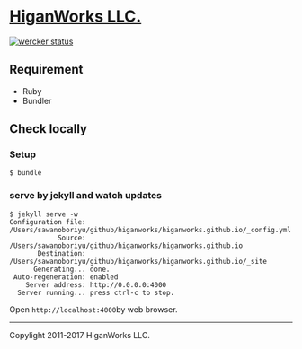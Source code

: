 # [HiganWorks LLC.](http://higanworks.com/ "HiganWorks LLC.")

[![wercker status](https://app.wercker.com/status/43cfa8b075ec1c22929b574c7c18db43/m/ "wercker status")](https://app.wercker.com/project/bykey/43cfa8b075ec1c22929b574c7c18db43)

## Requirement

- Ruby
- Bundler

## Check locally

### Setup

```
$ bundle
```

### serve by jekyll and watch updates

```
$ jekyll serve -w
Configuration file: /Users/sawanoboriyu/github/higanworks/higanworks.github.io/_config.yml
            Source: /Users/sawanoboriyu/github/higanworks/higanworks.github.io
       Destination: /Users/sawanoboriyu/github/higanworks/higanworks.github.io/_site
      Generating... done.
 Auto-regeneration: enabled
    Server address: http://0.0.0.0:4000
  Server running... press ctrl-c to stop.
```

Open `http://localhost:4000`by web browser.

----

Copylight 2011-2017 HiganWorks LLC.

